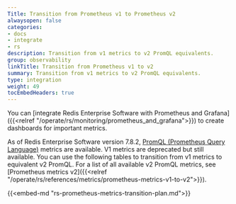 ```yaml
---
Title: Transition from Prometheus v1 to Prometheus v2
alwaysopen: false
categories:
- docs
- integrate
- rs
description: Transition from v1 metrics to v2 PromQL equivalents.
group: observability
linkTitle: Transition from Prometheus v1 to v2
summary: Transition from v1 metrics to v2 PromQL equivalents.
type: integration
weight: 49
tocEmbedHeaders: true
---
```


You can [integrate Redis Enterprise Software with Prometheus and Grafana]({{<relref "/operate/rs/monitoring/prometheus_and_grafana">}}) to create dashboards for important metrics.

As of Redis Enterprise Software version 7.8.2, [PromQL (Prometheus Query Language)](https://prometheus.io/docs/prometheus/latest/querying/basics/) metrics are available. V1 metrics are deprecated but still available. You can use the following tables to transition from v1 metrics to equivalent v2 PromQL. For a list of all available v2 PromQL metrics, see [Prometheus metrics v2]({{<relref "/operate/rs/references/metrics/prometheus-metrics-v1-to-v2">}}).

{{<embed-md "rs-prometheus-metrics-transition-plan.md">}}
